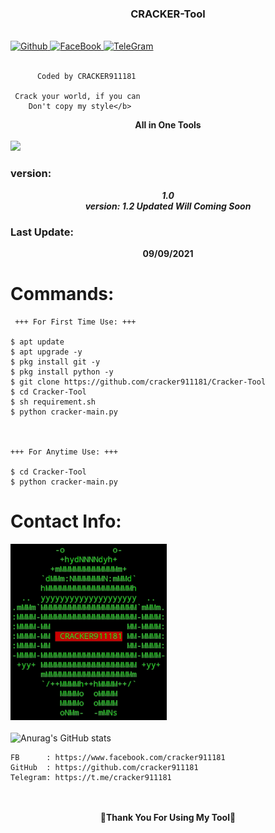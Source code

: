 <div align="center"><h3> CRACKER-Tool <br></h3></div>

<br>
<a href="https://github.com/cracker911181"/>
<img title="Github" src="https://img.shields.io/badge/cracker911181-grey?style=for-the-badge&logo=github"/></a><a href="https://www.facebook.com/cracker911181"/>
<img title="FaceBook" src="https://img.shields.io/badge/FB-cracker911181-lightgrey?style=for-the-badge&logo=facebook"></a><a href="https://t.me/cracker911181"/>
<img title="TeleGram" src="https://img.shields.io/badge/TL-cracker911181-lightgrey?style=for-the-badge&logo=telegram"<br><br><br>
</a>

          Coded by CRACKER911181

     Crack your world, if you can
        Don't copy my style</b>

<div align="center">
<b><b>All in One Tools</b></b>
</div><br>

<img src="https://b.top4top.io/p_20774jq8i1.jpg"/>


### version:
<div align="center"><i><b>1.0</b> <br><b>version: 1.2 Updated Will Coming Soon</b><br></i></div>


### Last Update:
<div align="center"><b>09/09/2021</b></div>

# Commands:
     +++ For First Time Use: +++
	
	$ apt update 
	$ apt upgrade -y
	$ pkg install git -y
	$ pkg install python -y
	$ git clone https://github.com/cracker911181/Cracker-Tool
	$ cd Cracker-Tool
	$ sh requirement.sh
	$ python cracker-main.py
	


    +++ For Anytime Use: +++

	$ cd Cracker-Tool
	$ python cracker-main.py


# Contact Info:
<img width="250" heigth="250" src="https://github.com/cracker911181/cracker911181/blob/f0f09b803e73fffddf7b82f54299549ee41098bc/20210907_040954.png?raw=true"/><br>
<br>
![Anurag's GitHub stats](https://github-readme-stats.vercel.app/api?username=cracker911181&show_icons=true&theme=radical)


	FB      : https://www.facebook.com/cracker911181
	GitHub  : https://github.com/cracker911181
	Telegram: https://t.me/cracker911181

<div align="center"><br><br><b>🤩Thank You For Using My Tool🤩</b></div>
